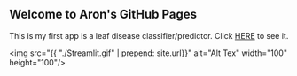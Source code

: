 ## Welcome to Aron's GitHub Pages
This is my first app is a leaf disease classifier/predictor. Click [HERE](https://share.streamlit.io/apollner/streamlit_plant_disease_app/main/plant_disease_classification.py) to see it.

<img src="{{ "./Streamlit.gif"  | prepend: site.url}}" alt="Alt Tex" width="100" height="100"/>


